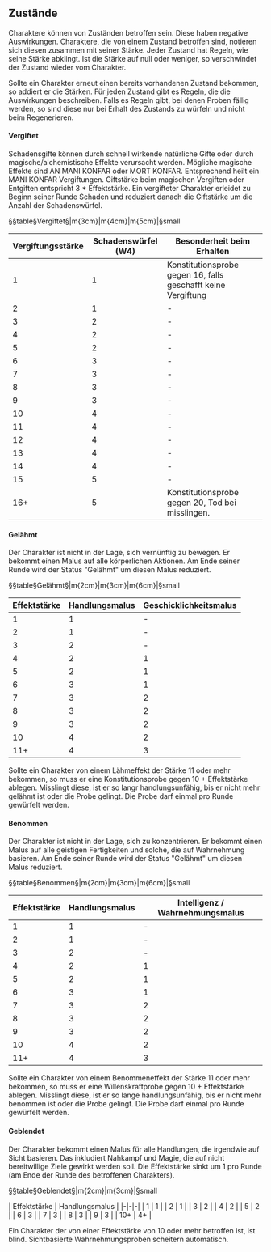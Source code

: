 ## Zustände

Charaktere können von Zuständen betroffen sein. Diese haben negative Auswirkungen. Charaktere, die von einem
Zustand betroffen sind, notieren sich diesen zusammen mit seiner Stärke. Jeder Zustand hat Regeln, wie seine Stärke
abklingt. Ist die Stärke auf null oder weniger, so verschwindet der Zustand wieder vom Charakter.

Sollte ein Charakter erneut einen bereits vorhandenen Zustand bekommen, so addiert er die Stärken. Für jeden Zustand
gibt es Regeln, die die Auswirkungen beschreiben. Falls es Regeln gibt, bei denen Proben fällig werden, so sind diese nur
bei Erhalt des Zustands zu würfeln und nicht beim Regenerieren.

#### Vergiftet

Schadensgifte können durch schnell wirkende natürliche Gifte oder durch magische/alchemistische Effekte verursacht
werden. Mögliche magische Effekte sind AN MANI KONFAR oder MORT KONFAR. Entsprechend heilt ein MANI KONFAR
Vergiftungen. Giftstärke beim magischen Vergiften oder Entgiften entspricht 3 * Effektstärke. Ein
vergifteter Charakter erleidet zu Beginn seiner Runde Schaden und reduziert danach die Giftstärke um die Anzahl der
Schadenswürfel.

§§table§Vergiftet§|m{3cm}|m{4cm}|m{5cm}|§small

| Vergiftungsstärke | Schadenswürfel (W4) | Besonderheit beim Erhalten |
|-|-|-|
| 1 | 1 | Konstitutionsprobe gegen 16, falls geschafft keine Vergiftung |
| 2 | 1 | - |
| 3 | 2 | - |
| 4 | 2 | - |
| 5 | 2 | - |
| 6 | 3 | - |
| 7 | 3 | - |
| 8 | 3 | - |
| 9 | 3 | - |
| 10 | 4 | - |
| 11 | 4 | - |
| 12 | 4 | - |
| 13 | 4 | - |
| 14 | 4 | - |
| 15 | 5 | - |
| 16+ | 5 | Konstitutionsprobe gegen 20, Tod bei misslingen. |

#### Gelähmt

Der Charakter ist nicht in der Lage, sich vernünftig zu bewegen. Er bekommt einen Malus auf alle körperlichen Aktionen.
Am Ende seiner Runde wird der Status "Gelähmt" um diesen Malus reduziert.

§§table§Gelähmt§|m{2cm}|m{3cm}|m{6cm}|§small

| Effektstärke | Handlungsmalus | Geschicklichkeitsmalus |
|-|-|-|
| 1 | 1 | - |
| 2 | 1 | - |
| 3 | 2 | - |
| 4 | 2 | 1 |
| 5 | 2 | 1 |
| 6 | 3 | 1 |
| 7 | 3 | 2 |
| 8 | 3 | 2 |
| 9 | 3 | 2 |
| 10 | 4 | 2 |
| 11+ | 4 | 3 |

Sollte ein Charakter von einem Lähmeffekt der Stärke 11 oder mehr bekommen, so muss er eine Konstitutionsprobe gegen
10 + Effektstärke ablegen. Misslingt diese, ist er so langr handlungsunfähig, bis er nicht mehr gelähmt ist oder die Probe
gelingt. Die Probe darf einmal pro Runde gewürfelt werden.

#### Benommen

Der Charakter ist nicht in der Lage, sich zu konzentrieren. Er bekommt einen Malus auf alle geistigen Fertigkeiten und
solche, die auf Wahrnehmung basieren. Am Ende seiner Runde wird der Status "Gelähmt" um diesen Malus reduziert.

§§table§Benommen§|m{2cm}|m{3cm}|m{6cm}|§small

| Effektstärke | Handlungsmalus | Intelligenz / Wahrnehmungsmalus |
|-|-|-|
| 1 | 1 | - |
| 2 | 1 | - |
| 3 | 2 | - |
| 4 | 2 | 1 |
| 5 | 2 | 1 |
| 6 | 3 | 1 |
| 7 | 3 | 2 |
| 8 | 3 | 2 |
| 9 | 3 | 2 |
| 10 | 4 | 2 | 
| 11+ | 4 | 3 |

Sollte ein Charakter von einem Benommeneffekt der Stärke 11 oder mehr bekommen, so muss er eine Willenskraftprobe gegen
10 + Effektstärke ablegen. Misslingt diese, ist er so lange handlungsunfähig, bis er nicht mehr benommen ist oder die Probe
gelingt. Die Probe darf einmal pro Runde gewürfelt werden. 

#### Geblendet

Der Charakter bekommt einen Malus für alle Handlungen, die irgendwie auf Sicht basieren. Das inkludiert Nahkampf und
Magie, die auf nicht bereitwillige Ziele gewirkt werden soll. Die Effektstärke sinkt um 1 pro Runde (am Ende der Runde
des betroffenen Charakters).

§§table§Geblendet§|m{2cm}|m{3cm}|§small

| Effektstärke | Handlungsmalus |
|-|-|-|
| 1 | 1 |
| 2 | 1 |
| 3 | 2 |
| 4 | 2 |
| 5 | 2 |
| 6 | 3 |
| 7 | 3 |
| 8 | 3 |
| 9 | 3 |
| 10+ | 4+ |

Ein Charakter der von einer Effektstärke von 10 oder mehr betroffen ist, ist blind. Sichtbasierte Wahrnehmungsproben
scheitern automatisch.
